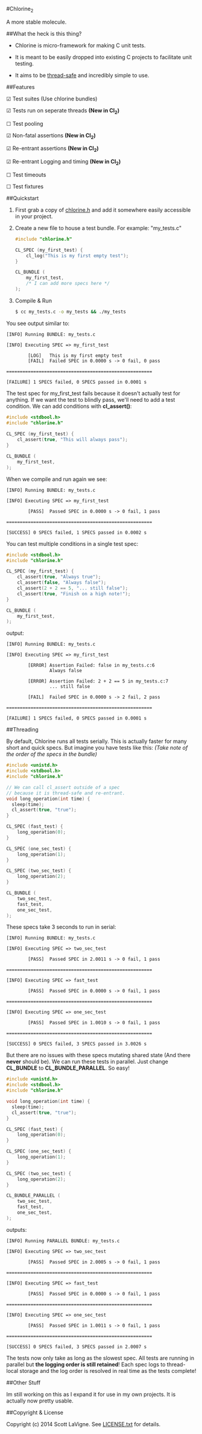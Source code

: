 #Chlorine<sub>2</sub>

A more stable molecule.

##What the heck is this thing?

  * Chlorine is micro-framework for making C unit tests.

  * It is meant to be easily dropped into existing C projects to facilitate unit testing.

  * It aims to be [thread-safe](#threading) and incredibly simple to use.
  
##Features
  
  ☑ Test suites (Use chlorine bundles)

  ☑ Tests run on seperate threads **(New in Cl<sub>2</sub>)**
  
  ☐ Test pooling
  
  ☑ Non-fatal assertions **(New in Cl<sub>2</sub>)**
  
  ☑ Re-entrant assertions **(New in Cl<sub>2</sub>)**
  
  ☑ Re-entrant Logging and timing **(New in Cl<sub>2</sub>)**

  ☐ Test timeouts
    
  ☐ Test fixtures
  
##Quickstart

1. First grab a copy of [chlorine.h](https://github.com/pyrated/chlorine/blob/master/chlorine.h) and add it somewhere easily accessible in your project.

2. Create a new file to house a test bundle. For example: "my_tests.c"
 
    ```c
    #include "chlorine.h"
    
    CL_SPEC (my_first_test) {
        cl_log("This is my first empty test");
    }
    
    CL_BUNDLE (
        my_first_test,
        /* I can add more specs here */
    );
    ```

3. Compile & Run

    ```sh
    $ cc my_tests.c -o my_tests && ./my_tests
    ```

You see output similar to:

```
[INFO] Running BUNDLE: my_tests.c

[INFO] Executing SPEC => my_first_test

        [LOG]   This is my first empty test
        [FAIL]  Failed SPEC in 0.0000 s -> 0 fail, 0 pass

======================================================

[FAILURE] 1 SPECS failed, 0 SPECS passed in 0.0001 s
```
  
The test spec for my_first_test fails because it doesn't actually test for anything. If we want the test to blindly pass, we'll need to add a test condition. We can add conditions with **cl_assert()**:

```c
#include <stdbool.h>
#include "chlorine.h"
    
CL_SPEC (my_first_test) {
    cl_assert(true, "This will always pass");
}

CL_BUNDLE (
    my_first_test,
);
```

When we compile and run again we see:
    
```
[INFO] Running BUNDLE: my_tests.c

[INFO] Executing SPEC => my_first_test

        [PASS]  Passed SPEC in 0.0000 s -> 0 fail, 1 pass

======================================================

[SUCCESS] 0 SPECS failed, 1 SPECS passed in 0.0002 s
```

You can test multiple conditions in a single test spec:

```c
#include <stdbool.h>
#include "chlorine.h"

CL_SPEC (my_first_test) {
    cl_assert(true, "Always true");
    cl_assert(false, "Always false");
    cl_assert(2 + 2 == 5, "... still false");
    cl_assert(true, "Finish on a high note!");
}

CL_BUNDLE (
    my_first_test,
);
```

output:

```
[INFO] Running BUNDLE: my_tests.c

[INFO] Executing SPEC => my_first_test

        [ERROR] Assertion Failed: false in my_tests.c:6
                Always false

        [ERROR] Assertion Failed: 2 + 2 == 5 in my_tests.c:7
                ... still false

        [FAIL]  Failed SPEC in 0.0000 s -> 2 fail, 2 pass

======================================================

[FAILURE] 1 SPECS failed, 0 SPECS passed in 0.0001 s
```

##Threading

By default, Chlorine runs all tests serially. This is actually faster for many short and quick specs. But imagine you have tests like this: *(Take note of the order of the specs in the bundle)*

```c
#include <unistd.h>
#include <stdbool.h>
#include "chlorine.h"

// We can call cl_assert outside of a spec
// because it is thread-safe and re-entrant.
void long_operation(int time) {
  sleep(time);
  cl_assert(true, "true");
}

CL_SPEC (fast_test) {
    long_operation(0);
}

CL_SPEC (one_sec_test) {
    long_operation(1);
}

CL_SPEC (two_sec_test) {
    long_operation(2);
}

CL_BUNDLE (
    two_sec_test,
    fast_test,
    one_sec_test,
);
```

These specs take 3 seconds to run in serial:

```
[INFO] Running BUNDLE: my_tests.c

[INFO] Executing SPEC => two_sec_test

        [PASS]  Passed SPEC in 2.0011 s -> 0 fail, 1 pass

======================================================

[INFO] Executing SPEC => fast_test

        [PASS]  Passed SPEC in 0.0000 s -> 0 fail, 1 pass

======================================================

[INFO] Executing SPEC => one_sec_test

        [PASS]  Passed SPEC in 1.0010 s -> 0 fail, 1 pass

======================================================

[SUCCESS] 0 SPECS failed, 3 SPECS passed in 3.0026 s
```

But there are no issues with these specs mutating shared state (And there **never** should be). We can run these tests in parallel. Just change **CL_BUNDLE** to **CL_BUNDLE_PARALLEL**. So easy!

```c
#include <unistd.h>
#include <stdbool.h>
#include "chlorine.h"

void long_operation(int time) {
  sleep(time);
  cl_assert(true, "true");
}

CL_SPEC (fast_test) {
    long_operation(0);
}

CL_SPEC (one_sec_test) {
    long_operation(1);
}

CL_SPEC (two_sec_test) {
    long_operation(2);
}

CL_BUNDLE_PARALLEL (
    two_sec_test,
    fast_test,
    one_sec_test,
);
```

outputs:

```
[INFO] Running PARALLEL BUNDLE: my_tests.c

[INFO] Executing SPEC => two_sec_test

        [PASS]  Passed SPEC in 2.0005 s -> 0 fail, 1 pass

======================================================

[INFO] Executing SPEC => fast_test

        [PASS]  Passed SPEC in 0.0000 s -> 0 fail, 1 pass

======================================================

[INFO] Executing SPEC => one_sec_test

        [PASS]  Passed SPEC in 1.0011 s -> 0 fail, 1 pass

======================================================

[SUCCESS] 0 SPECS failed, 3 SPECS passed in 2.0007 s
```

The tests now only take as long as the slowest spec. All tests are running in parallel but **the logging order is still retained**! Each spec logs to thread-local storage and the log order is resolved in real time as the tests complete!

##Other Stuff

Im still working on this as I expand it for use in my own projects. It is actually now pretty usable.

##Copyright & License

Copyright (c) 2014 Scott LaVigne. See [LICENSE.txt](https://github.com/pyrated/chlorine/blob/master/LICENSE.txt) for details. 
